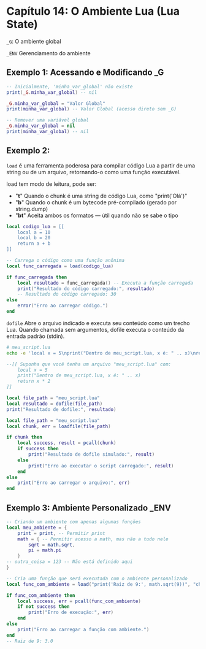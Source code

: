 # Capítulo 14: O Ambiente Lua (Lua State)

`_G`: O ambiente global

`_ENV` Gerenciamento do ambiente

## Exemplo 1: Acessando e Modificando \_G

```lua
-- Inicialmente, 'minha_var_global' não existe
print(_G.minha_var_global) -- nil

_G.minha_var_global = "Valor Global"
print(minha_var_global) -- Valor Global (acesso direto sem _G)

-- Remover uma variável global
_G.minha_var_global = nil
print(minha_var_global) -- nil
```

## Exemplo 2:

`load` é uma ferramenta poderosa para compilar código Lua a partir de uma string ou de um arquivo, retornando-o como uma função executável.

load tem modo de leitura, pode ser:

-   "**t**" Quando o chunk é uma string de código Lua, como "print('Olá')"
-   "**b**" Quando o chunk é um bytecode pré-compilado (gerado por string.dump)
-   "**bt**" Aceita ambos os formatos — útil quando não se sabe o tipo

```lua
local codigo_lua = [[
    local a = 10
    local b = 20
    return a + b
]]

-- Carrega o código como uma função anônima
local func_carregada = load(codigo_lua)

if func_carregada then
    local resultado = func_carregada() -- Executa a função carregada
    print("Resultado do código carregado:", resultado)
    -- Resultado do código carregado: 30
else
    error("Erro ao carregar código.")
end
```

`dofile` Abre o arquivo indicado e executa seu conteúdo como um trecho Lua. Quando chamada sem argumentos, dofile executa o conteúdo da entrada padrão (stdin).

```sh
# meu_script.lua
echo -e 'local x = 5\nprint("Dentro de meu_script.lua, x é: " .. x)\nreturn x * 2' > meu_script.lua
```

```lua
--[[ Suponha que você tenha um arquivo "meu_script.lua" com:
    local x = 5
    print("Dentro de meu_script.lua, x é: " .. x)
    return x * 2
]]

local file_path = "meu_script.lua"
local resultado = dofile(file_path)
print("Resultado de dofile:", resultado)
```

```lua
local file_path = "meu_script.lua"
local chunk, err = loadfile(file_path)

if chunk then
    local success, result = pcall(chunk)
    if success then
        print("Resultado de dofile simulado:", result)
    else
        print("Erro ao executar o script carregado:", result)
    end
else
    print("Erro ao carregar o arquivo:", err)
end
```

## Exemplo 3: Ambiente Personalizado \_ENV

```lua
-- Criando um ambiente com apenas algumas funções
local meu_ambiente = {
    print = print, -- Permitir print
    math = { -- Permitir acesso a math, mas não a tudo nele
        sqrt = math.sqrt,
        pi = math.pi
    }
-- outra_coisa = 123 -- Não está definido aqui
}

-- Cria uma função que será executada com o ambiente personalizado
local func_com_ambiente = load("print('Raiz de 9:', math.sqrt(9))", "chunkName", "t", meu_ambiente)

if func_com_ambiente then
    local success, err = pcall(func_com_ambiente)
    if not success then
        print("Erro de execução:", err)
    end
else
    print("Erro ao carregar a função com ambiente.")
end
-- Raiz de 9: 3.0
```
